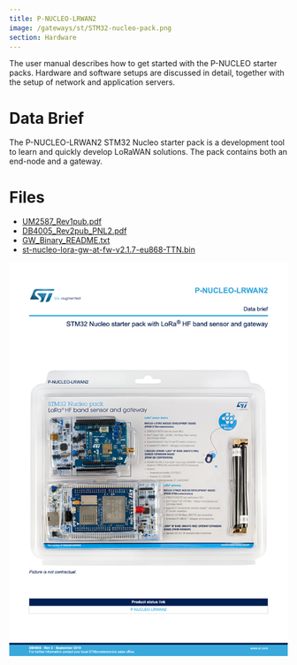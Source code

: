 ```yaml
---
title: P-NUCLEO-LRWAN2
image: /gateways/st/STM32-nucleo-pack.png
section: Hardware
---
```

The user manual describes how to get started with the P-NUCLEO starter packs. Hardware and software setups are discussed in detail, together with the setup of network and application servers.

# Data Brief
The P-NUCLEO-LRWAN2 STM32 Nucleo starter pack is a development tool to learn and quickly develop LoRaWAN solutions. The pack contains both an end-node and a gateway.

# Files
* [UM2587_Rev1pub.pdf](UM2587_Rev1pub.pdf)
* [DB4005_Rev2pub_PNL2.pdf](DB4005_Rev2pub_PNL2.pdf)
* [GW_Binary_README.txt](GW_Binary_README.txt)
* [st-nucleo-lora-gw-at-fw-v2.1.7-eu868-TTN.bin](st-nucleo-lora-gw-at-fw-v2.1.7-eu868-TTN.bin)

![STM32-nucleo-pack](STM32-nucleo-pack.png)

